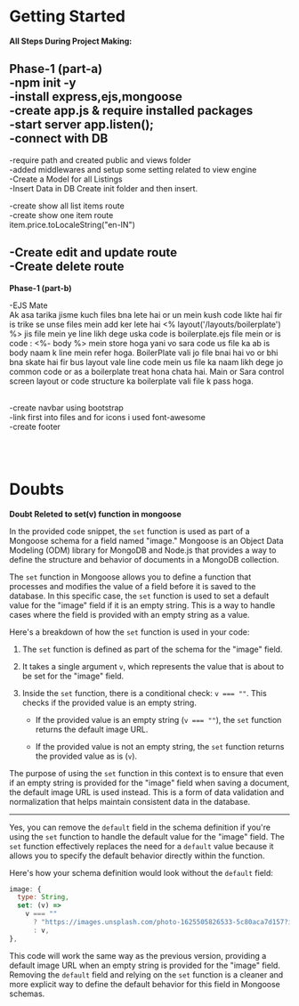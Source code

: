 

# Getting Started

**All Steps During Project Making:**


**Phase-1 (part-a)**
<br>
-npm init -y<br>
-install express,ejs,mongoose<br>
-create app.js & require installed packages<br>
-start server app.listen();<br>
-connect with DB <br>
----
-require path and created public and views folder<br>
-added middlewares and setup some setting related to view engine<br>
-Create a Model for all Listings<br>
-Insert Data in DB Create init folder and then insert.<br>

-create show all list items route<br>
-create show one item route <br>
item.price.toLocaleString("en-IN")<br>

-Create edit and update route<br>
-Create delete route<br>
-------------------------------------
**Phase-1 (part-b)**

-EJS Mate<br>
Ak asa tarika jisme kuch files bna lete hai or un mein kush code likte hai fir  is trike se unse files mein add ker lete hai <% layout('/layouts/boilerplate') %>
jis file mein ye line likh dege uska code is boilerplate.ejs file mein or is code : <%- body %> mein store hoga yani vo sara code us file ka ab is body naam k line mein refer hoga.
BoilerPlate vali jo file bnai hai vo or bhi bna skate hai fir bus layout vale line code mein us file ka naam likh dege jo common code or as a boilerplate treat hona chata hai.
Main or Sara control screen layout or code structure ka  boilerplate vali file k pass hoga.<br>

<!-- I Made a Video on this see in gallary -->
<br>
-create navbar using bootstrap<br>
-link first into files and for icons i used font-awesome<br>
-create footer<br>














<br><br>

# Doubts

**Doubt Releted to set(v) function in mongoose**

In the provided code snippet, the `set` function is used as part of a Mongoose schema for a field named "image." Mongoose is an Object Data Modeling (ODM) library for MongoDB and Node.js that provides a way to define the structure and behavior of documents in a MongoDB collection.

The `set` function in Mongoose allows you to define a function that processes and modifies the value of a field before it is saved to the database. In this specific case, the `set` function is used to set a default value for the "image" field if it is an empty string. This is a way to handle cases where the field is provided with an empty string as a value.

Here's a breakdown of how the `set` function is used in your code:

1. The `set` function is defined as part of the schema for the "image" field.
2. It takes a single argument `v`, which represents the value that is about to be set for the "image" field.
3. Inside the `set` function, there is a conditional check: `v === ""`. This checks if the provided value is an empty string.

   - If the provided value is an empty string (`v === ""`), the `set` function returns the default image URL.

   - If the provided value is not an empty string, the `set` function returns the provided value as is (`v`).

The purpose of using the `set` function in this context is to ensure that even if an empty string is provided for the "image" field when saving a document, the default image URL is used instead. This is a form of data validation and normalization that helps maintain consistent data in the database.

---------

Yes, you can remove the `default` field in the schema definition if you're using the `set` function to handle the default value for the "image" field. The `set` function effectively replaces the need for a `default` value because it allows you to specify the default behavior directly within the function.

Here's how your schema definition would look without the `default` field:

```javascript
image: {
  type: String,
  set: (v) =>
    v === ""
      ? "https://images.unsplash.com/photo-1625505826533-5c80aca7d157?ixlib=rb-4.0.3&ixid=M3wxMjA3fDB8MHxzZWFyY2h8MTJ8fGdvYXxlbnwwfHwwfHx8MA%3D%3D&auto=format&fit=crop&w=800&q=60"
      : v,
},
```

This code will work the same way as the previous version, providing a default image URL when an empty string is provided for the "image" field. Removing the `default` field and relying on the `set` function is a cleaner and more explicit way to define the default behavior for this field in Mongoose schemas.
